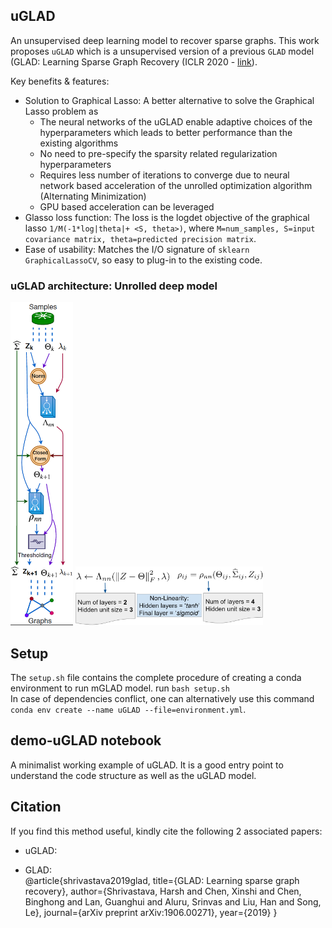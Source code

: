## uGLAD  
An unsupervised deep learning model to recover sparse graphs. This work proposes `uGLAD` which is a unsupervised version of a previous `GLAD` model (GLAD: Learning Sparse Graph Recovery (ICLR 2020 - [link](<https://openreview.net/forum?id=BkxpMTEtPB>)).  

Key benefits & features:  
- Solution to Graphical Lasso: A better alternative to solve the Graphical Lasso problem as
    - The neural networks of the uGLAD enable adaptive choices of the hyperparameters which leads to better performance than the existing algorithms  
     - No need to pre-specify the sparsity related regularization hyperparameters  
    - Requires less number of iterations to converge due to neural network based acceleration of the unrolled optimization algorithm (Alternating Minimization)    
    - GPU based acceleration can be leveraged  
- Glasso loss function: The loss is the logdet objective of the graphical lasso `1/M(-1*log|theta|+ <S, theta>)`, where `M=num_samples, S=input covariance matrix, theta=predicted precision matrix`.  
- Ease of usability: Matches the I/O signature of `sklearn GraphicalLassoCV`, so easy to plug-in to the existing code.  

### uGLAD architecture: Unrolled deep model  
<!-- ![uGLAD architecture: Unrolled deep model](https://github.com/Harshs27/uGLAD/blob/main/.images/architecture.PNG =20x80)    -->

<!-- <object data="https://github.com/Harshs27/uGLAD/blob/main/.images/architecture.pdf" type="application/pdf" width="700px" height="700px">
    <embed src="https://github.com/Harshs27/uGLAD/blob/main/.images/architecture.pdf">
        <p>This browser does not support PDFs. Please download the PDF to view it: <a href="https://github.com/Harshs27/uGLAD/blob/main/.images/architecture.pdf">Download PDF</a>.</p>
    </embed>
</object> -->

<img src="https://github.com/Harshs27/uGLAD/blob/main/.images/architecture.PNG" width="100" title="uGLAD architecture: Unrolled deep model" />              <img src="https://github.com/Harshs27/uGLAD/blob/main/.images/nn-architecture1.PNG" width="300" title="uGLAD architecture: Neural Network details" /> 

<!-- <img src=".images/architecture.PNG" width="200" height="200" />  

<img src=".images/architecture.PNG" alt="drawing" width="200"/>   -->

## Setup  
The `setup.sh` file contains the complete procedure of creating a conda environment to run mGLAD model. run `bash setup.sh`    
In case of dependencies conflict, one can alternatively use this command `conda env create --name uGLAD --file=environment.yml`.  

## demo-uGLAD notebook  
A minimalist working example of uGLAD. It is a good entry point to understand the code structure as well as the uGLAD model.  

## Citation
If you find this method useful, kindly cite the following 2 associated papers:

- uGLAD:  

- GLAD:  
@article{shrivastava2019glad,
  title={GLAD: Learning sparse graph recovery},
  author={Shrivastava, Harsh and Chen, Xinshi and Chen, Binghong and Lan, Guanghui and Aluru, Srinvas and Liu, Han and Song, Le},
  journal={arXiv preprint arXiv:1906.00271},
  year={2019}
}
